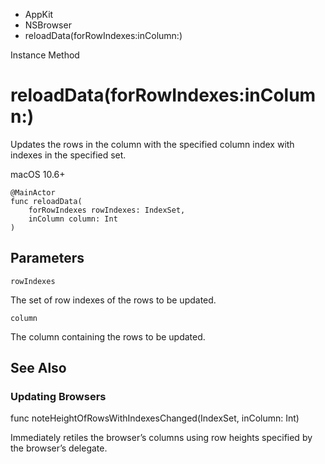 

- AppKit
- NSBrowser
-  reloadData(forRowIndexes:inColumn:) 

Instance Method

# reloadData(forRowIndexes:inColumn:)

Updates the rows in the column with the specified column index with indexes in the specified set.

macOS 10.6+

``` source
@MainActor
func reloadData(
    forRowIndexes rowIndexes: IndexSet,
    inColumn column: Int
)
```

## Parameters 

`rowIndexes`  

The set of row indexes of the rows to be updated.

`column`  

The column containing the rows to be updated.

## See Also

### Updating Browsers

func noteHeightOfRowsWithIndexesChanged(IndexSet, inColumn: Int)

Immediately retiles the browser’s columns using row heights specified by the browser’s delegate.


